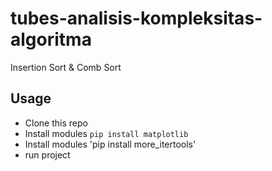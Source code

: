# tubes-analisis-kompleksitas-algoritma
Insertion Sort &amp; Comb Sort
## Usage
- Clone this repo
- Install modules `pip install matplotlib`
- Install modules 'pip install more_itertools'
- run project
